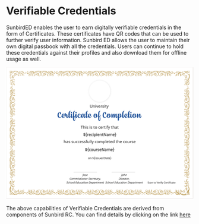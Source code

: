 # Verifiable Credentials

SunbirdED enables the user to earn digitally verifiable credentials in the form of Certificates. These certificates have QR codes that can be used to further verify user information. Sunbird ED allows the user to maintain their own digital passbook with all the credentials. Users can continue to hold these credentials against their profiles and also download them for offline usage as well.

![Digital Certificate](<../../.gitbook/assets/Screenshot 2022-03-30 at 3.38.34 PM.png>)

The above capabilities of Verifiable Credentials are derived from components of Sunbird RC. You can find details by clicking on the link [here](product-and-developers-guide/verifiable-credentials.md)

